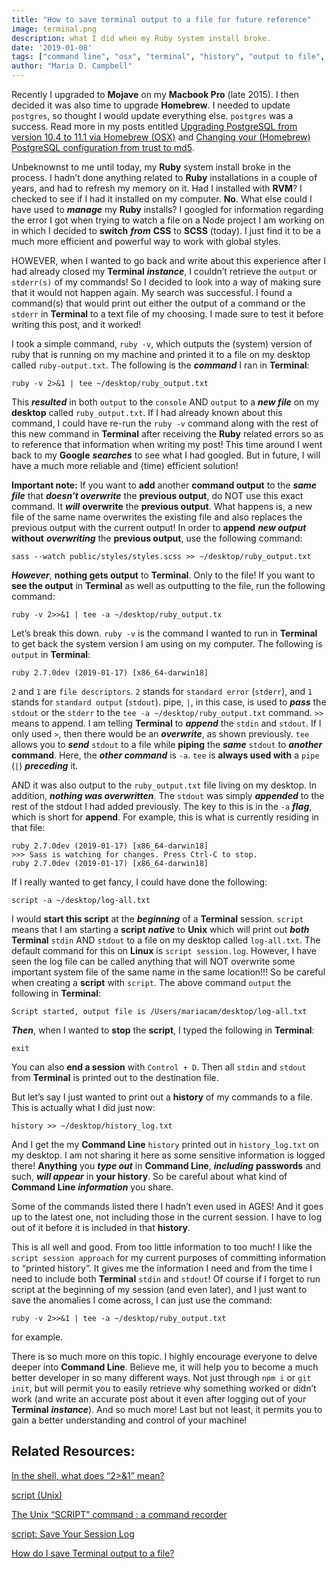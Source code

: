 ```yaml
---
title: "How to save terminal output to a file for future reference"
image: terminal.png
description: what I did when my Ruby system install broke.
date: '2019-01-08'
tags: ["command line", "osx", "terminal", "history", "output to file", "session log", "stdin", "stdout", "unix script command"]
author: "Maria D. Campbell"
---
```


Recently I upgraded to **Mojave** on my **Macbook Pro** (late 2015). I then decided it was also time to upgrade **Homebrew**. I needed to update `postgres`, so thought I would update everything else. `postgres` was a success. Read more in my posts entitled [Upgrading PostgreSQL from version 10.4 to 11.1 via Homebrew (OSX)](https://www.mariadcampbell.com/upgrading-postgresql-via-homebrew/) and [Changing your (Homebrew) PostgreSQL configuration from trust to md5]().
 
Unbeknownst to me until today, my **Ruby** system install broke in the process. I hadn’t done anything related to **Ruby** installations in a couple of years, and had to refresh my memory on it. Had I installed with **RVM**? I checked to see if I had it installed on my computer. **No**. What else could I have used to ***manage*** my **Ruby** installs? I googled for information regarding the error I got when trying to watch a file on a Node project I am working on in which I decided to **switch** ***from*** **CSS** to **SCSS** (today). I just find it to be a much more efficient and powerful way to work with global styles.

HOWEVER, when I wanted to go back and write about this experience after I had already closed my **Terminal** ***instance***, I couldn’t retrieve the `output` or `stderr(s)` of my commands! So I decided to look into a way of making sure that it would not happen again. My search was successful. I found a command(s) that would print out either the output of a command or the `stderr` in **Terminal** to a text file of my choosing. I made sure to test it before writing this post, and it worked!

I took a simple command, `ruby -v`, which outputs the (system) version of ruby that is running on my machine and printed it to a file on my desktop called `ruby-output.txt`. The following is the ***command*** I ran in **Terminal**:

```shell
ruby -v 2>&1 | tee ~/desktop/ruby_output.txt
```

This ***resulted*** in both `output` to the `console` AND `output` to a ***new file*** on my **desktop** called `ruby_output.txt`. If I had already known about this command, I could have re-run the `ruby -v` command along with the rest of this new command in **Terminal** after receiving the **Ruby** related errors so as to reference that information when writing my post! This time around I went back to my **Google** ***searches*** to see what I had googled. But in future, I will have a much more reliable and (time) efficient solution!

**Important note:** If you want to **add** another **command output** to the ***same file*** that ***doesn’t overwrite*** the **previous output**, do NOT use this exact command. It ***will*** **overwrite** the **previous output**. What happens is, a new file of the same name overwrites the existing file and also replaces the previous output with the current output! In order to **append** ***new output*** **without** ***overwriting*** the **previous output**, use the following command:

```shell
sass --watch public/styles/styles.scss >> ~/desktop/ruby_output.txt
```

***However***, **nothing gets output** to **Terminal**. Only to the file! If you want to **see the output** in **Terminal** as well as outputting to the file, run the following command:

```shell
ruby -v 2>>&1 | tee -a ~/desktop/ruby_output.tx
```

Let’s break this down. `ruby -v` is the command I wanted to run in **Terminal** to get back the system version I am using on my computer. The following is `output` in **Terminal**:

```shell
ruby 2.7.0dev (2019-01-17) [x86_64-darwin18]
```

`2` and `1` are `file descriptors`. `2` stands for `standard error` (`stderr`), and `1` stands for `standard output` (`stdout`). pipe, `|`, in this case, is used to ***pass*** the `stdout` or the `stderr` to the `tee -a ~/desktop/ruby_output.txt` command. `>>` means to append. I am telling **Terminal** to ***append*** the `stdin` and `stdout`. If I only used `>`, then there would be an ***overwrite***, as shown previously. `tee` allows you to ***send*** `stdout` to a file while **piping** the ***same*** `stdout` to ***another*** **command**. Here, the ***other command*** is `-a`. `tee` is **always used with** a `pipe` (`|`) ***preceding*** it.

AND it was also output to the `ruby_output.txt` file living on my desktop. In addition, ***nothing was overwritten***. The `stdout` was simply ***appended*** to the rest of the stdout I had added previously. The key to this is in the `-a` ***flag***, which is short for **append**. For example, this is what is currently residing in that file:

```shell
ruby 2.7.0dev (2019-01-17) [x86_64-darwin18]
>>> Sass is watching for changes. Press Ctrl-C to stop.
ruby 2.7.0dev (2019-01-17) [x86_64-darwin18]
```

If I really wanted to get fancy, I could have done the following:

```shell
script -a ~/desktop/log-all.txt
```

I would **start this script** at the ***beginning*** of a **Terminal** session. `script` means that I am starting a **script** ***native*** to **Unix** which will print out ***both*** **Terminal** `stdin` AND `stdout` to a file on my desktop called `log-all.txt`. The default command for this on **Linux** is `script session.log`. However, I have seen the log file can be called anything that will NOT overwrite some important system file of the same name in the same location!!! So be careful when creating a **script** with `script`. The above command `output` the following in **Terminal**:

```shell
Script started, output file is /Users/mariacam/desktop/log-all.txt
```

***Then***, when I wanted to **stop** the **script**, I typed the following in **Terminal**:

```shell
exit
```

You can also **end a session** with `Control + D`. Then all `stdin` and `stdout` from **Terminal** is printed out to the destination file.

But let’s say I just wanted to print out a **history** of my commands to a file. This is actually what I did just now:

```shell
history >> ~/desktop/history_log.txt
```

And I get the my **Command Line** `history` printed out in `history_log.txt` on my desktop. I am not sharing it here as some sensitive information is logged there! **Anything** you ***type out*** in **Command Line**, ***including*** **passwords** and such, ***will appear*** in **your history**. So be careful about what kind of **Command Line** ***information*** you share.

Some of the commands listed there I hadn’t even used in AGES! And it goes up to the latest one, not including those in the current session. I have to log out of it before it is included in that **history**.

This is all well and good. From too little information to too much! I like the `script session approach` for my current purposes of committing information to “printed history”. It gives me the information I need and from the time I need to include both **Terminal** `stdin` and `stdout`! Of course if I forget to run script at the beginning of my session (and even later), and I just want to save the anomalies I come across, I can just use the command:

```shell
ruby -v 2>>&1 | tee -a ~/desktop/ruby_output.txt
```

for example.

There is so much more on this topic. I highly encourage everyone to delve deeper into **Command Line**. Believe me, it will help you to become a much better developer in so many different ways. Not just through `npm i` or `git init`, but will permit you to easily retrieve why something worked or didn’t work (and write an accurate post about it even after logging out of your **Terminal** ***instance***). And so much more! Last but not least, it permits you to gain a better understanding and control of your machine!

## Related Resources:

[In the shell, what does “2>&1” mean?](https://stackoverflow.com/questions/818255/in-the-shell-what-does-21-mean)

[script (Unix)](https://en.wikipedia.org/wiki/Script_(Unix))

[The Unix “SCRIPT” command : a command recorder](https://www.ibm.com/developerworks/community/blogs/nix/entry/the_unix_script_command_a_command_recorder2?lang=en)

[script: Save Your Session Log](https://www.unixtutorial.org/script-save-your-session-log)

[How do I save Terminal output to a file?](https://askubuntu.com/questions/420981/how-do-i-save-terminal-output-to-a-file)




